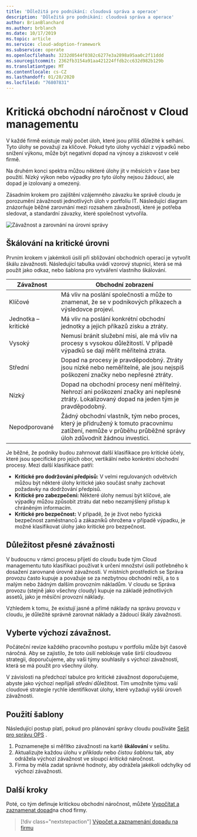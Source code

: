 ```yaml
---
title: 'Důležitá pro podnikání: cloudová správa a operace'
description: 'Důležitá pro podnikání: cloudová správa a operace'
author: BrianBlanchard
ms.author: brblanch
ms.date: 10/17/2019
ms.topic: article
ms.service: cloud-adoption-framework
ms.subservice: operate
ms.openlocfilehash: 3232d0544f0382c6277e3a2898a95aa0c2f11ddd
ms.sourcegitcommit: 2362fb3154a91aa421224ffdb2cc632d982b129b
ms.translationtype: MT
ms.contentlocale: cs-CZ
ms.lasthandoff: 01/28/2020
ms.locfileid: "76807831"
---
```

# <a name="business-criticality-in-cloud-management"></a>Kritická obchodní náročnost v Cloud managementu

V každé firmě existuje malý počet úloh, které jsou příliš důležité k selhání. Tyto úlohy se považují za klíčové. Pokud tyto úlohy vychází z výpadků nebo snížení výkonu, může být negativní dopad na výnosy a ziskovost v celé firmě.

Na druhém konci spektra můžou některé úlohy jít v měsících v čase bez použití. Nízký výkon nebo výpadky pro tyto úlohy nejsou žádoucí, ale dopad je izolovaný a omezený.

Zásadním krokem pro zajištění vzájemného závazku ke správě cloudu je porozumění závažnosti jednotlivých úloh v portfoliu IT.
Následující diagram znázorňuje běžné zarovnání mezi rozsahem závažnosti, které je potřeba sledovat, a standardní závazky, které společnost vytvořila.

![Závažnost a zarovnání na úrovni správy](../../_images/manage/cloud-criticality-alignment.png)

## <a name="criticality-scale"></a>Škálování na kritické úrovni

Prvním krokem v jakémkoli úsilí při sbližování obchodních operací je vytvořit škálu závažnosti. Následující tabulka uvádí vzorový stupnici, která se má použít jako odkaz, nebo šablona pro vytváření vlastního škálování.

| Závažnost | Obchodní zobrazení |
| --------- | --------- |
| Klíčové |  Má vliv na poslání společnosti a může to znamenat, že se v podnikových příkazech a výsledovce projeví. |
| Jednotka – kritické | Má vliv na poslání konkrétní obchodní jednotky a jejich příkazů zisku a ztráty. |
| Vysoký | Nemusí bránit služební misi, ale má vliv na procesy s vysokou důležitostí. V případě výpadků se dají měřit měřitelná ztráta. |
| Střední | Dopad na procesy je pravděpodobný. Ztráty jsou nízké nebo neměřitelné, ale jsou nejspíš poškození značky nebo nepřesné ztráty. |
| Nízký | Dopad na obchodní procesy není měřitelný. Nehrozí ani poškození značky ani nepřesné ztráty. Lokalizovaný dopad na jeden tým je pravděpodobný. |
| Nepodporované | Žádný obchodní vlastník, tým nebo proces, který je přidružený k tomuto pracovnímu zatížení, nemůže v průběhu průběžné správy úloh zdůvodnit žádnou investici. |

Je běžné, že podniky budou zahrnovat další klasifikace pro kritické účely, které jsou specifické pro jejich obor, vertikální nebo konkrétní obchodní procesy. Mezi další klasifikace patří:

- **Kritické pro dodržování předpisů:** V velmi regulovaných odvětvích můžou být některé úlohy kritické jako součást snahy zachovat požadavky na dodržování předpisů.
- **Kritické pro zabezpečení:** Některé úlohy nemusí být klíčové, ale výpadky můžou způsobit ztrátu dat nebo nezamýšlený přístup k chráněným informacím.
- **Kritické pro bezpečnost:** V případě, že je život nebo fyzická bezpečnost zaměstnanců a zákazníků ohrožena v případě výpadku, je možné klasifikovat úlohy jako kritické pro bezpečnost.

## <a name="importance-of-accurate-criticality"></a>Důležitost přesné závažnosti

V budoucnu v rámci procesu přijetí do cloudu bude tým Cloud managementu tuto klasifikaci používat k určení množství úsilí potřebného k dosažení zarovnané úrovně závažnosti. V místních prostředích se Správa provozu často kupuje a považuje se za nezbytnou obchodní režii, a to s malým nebo žádným dalším provozním nákladům. V cloudu se Správa provozu (stejně jako všechny cloudy) kupuje na základě jednotlivých assetů, jako je měsíční provozní náklady.

Vzhledem k tomu, že existují jasné a přímé náklady na správu provozu v cloudu, je důležité správně zarovnat náklady a žádoucí škály závažnosti.

## <a name="select-a-default-criticality"></a>Vyberte výchozí závažnost.

Počáteční revize každého pracovního postupu v portfoliu může být časově náročná. Aby se zajistilo, že toto úsilí neblokuje vaše širší cloudovou strategii, doporučujeme, aby vaši týmy souhlasily s výchozí závažností, která se má použít pro všechny úlohy.

V závislosti na předchozí tabulce pro kritické závažnost doporučujeme, abyste jako výchozí nepřijali *střední* důležitost. Tím umožníte týmu vaší cloudové strategie rychle identifikovat úlohy, které vyžadují vyšší úroveň závažnosti.

## <a name="use-the-template"></a>Použití šablony

Následující postup platí, pokud pro plánování správy cloudu používáte [Sešit pro správu OPS](https://raw.githubusercontent.com/microsoft/CloudAdoptionFramework/master/manage/opsmanagementworkbook.xlsx) .

1. Poznamenejte si měřítko závažnosti na kartě **škálování** v sešitu.
2. Aktualizujte každou úlohu v *příkladu* nebo *čistou šablonu* tak, aby odrážela výchozí závažnost ve sloupci *kritická* náročnost.
3. Firma by měla zadat správné hodnoty, aby odrážela jakékoli odchylky od výchozí závažnosti.

## <a name="next-steps"></a>Další kroky

Poté, co tým definuje kritickou obchodní náročnost, můžete [Vypočítat a zaznamenat dopad](./impact.md)na chod firmy.

> [!div class="nextstepaction"]
> [Výpočet a zaznamenání dopadu na firmu](./impact.md)

